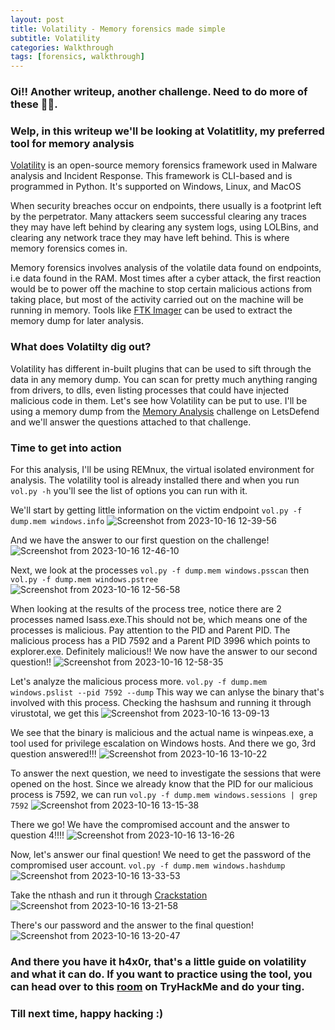 ```yaml
---
layout: post
title: Volatility - Memory forensics made simple
subtitle: Volatility
categories: Walkthrough
tags: [forensics, walkthrough]
---
```


### Oi!! Another writeup, another challenge. Need to do more of these 😮‍💨.
### Welp, in this writeup we'll be looking at Volatitlity, my preferred tool for memory analysis

[Volatility](https://www.volatilityfoundation.org/) is an open-source memory forensics framework used in Malware analysis and Incident Response. This framework is CLI-based and is programmed in Python. It's supported on Windows, Linux, and MacOS

When security breaches occur on endpoints, there usually is a footprint left by the perpetrator. Many attackers seem successful clearing any traces they may have left behind by clearing any system logs, using LOLBins, and clearing any network trace they may have left behind. This is where memory forensics comes in.

Memory forensics involves analysis of the volatile data found on endpoints, i.e data found in the RAM. Most times after a cyber attack, the first reaction would be to power off the machine to stop certain malicious actions from taking place, but most of the activity carried out on the machine will be running in memory. Tools like [FTK Imager](https://www.exterro.com/ftk-imager) can be used to extract the memory dump for later analysis.

### What does Volatilty dig out?
Volatility has different in-built plugins that can be used to sift through the data in any memory dump. You can scan for pretty much anything ranging from drivers, to dlls, even listing processes that could have injected malicious code in them. Let's see how Volatility can be put to use. I'll be using a memory dump from the [Memory Analysis](https://app.letsdefend.io/challenge/memory-analysis) challenge on LetsDefend and we'll answer the questions attached to that challenge.

### Time to get into action
For this analysis, I'll be using REMnux, the virtual isolated environment for analysis. The volatility tool is already installed there and when you run `vol.py -h` you'll see the list of options you can run with it.

We'll start by getting little information on the victim endpoint
`vol.py -f dump.mem windows.info`
![Screenshot from 2023-10-16 12-39-56](https://github.com/th3Cyb3rW0lf07/th3Cyb3rW0lf07.github.io/assets/66115581/fae5ff6d-a39a-4c77-b5ae-a99bfd65676d)

And we have the answer to our first question on the challenge!
![Screenshot from 2023-10-16 12-46-10](https://github.com/th3Cyb3rW0lf07/th3Cyb3rW0lf07.github.io/assets/66115581/e59856ec-970e-432f-9024-c7861e95839d)

Next, we look at the processes
`vol.py -f dump.mem windows.psscan` then `vol.py -f dump.mem windows.pstree`
![Screenshot from 2023-10-16 12-56-58](https://github.com/th3Cyb3rW0lf07/th3Cyb3rW0lf07.github.io/assets/66115581/7458aba2-5959-4de2-afdf-786b548f9266)

When looking at the results of the process tree, notice there are 2 processes named lsass.exe.This should not be, which means one of the processes is malicious. Pay attention to the PID and Parent PID. The malicious process has a PID 7592 and a Parent PID 3996 which points to explorer.exe. Definitely malicious!!
We now have the answer to our second question!!
![Screenshot from 2023-10-16 12-58-35](https://github.com/th3Cyb3rW0lf07/th3Cyb3rW0lf07.github.io/assets/66115581/3f6aa5d7-f4d1-45f7-b1c9-b0de1bc34b72)

Let's analyze the malicious process more. `vol.py -f dump.mem windows.pslist --pid 7592 --dump` This way we can anlyse the binary that's involved with this process. Checking the hashsum and running it through virustotal, we get this
![Screenshot from 2023-10-16 13-09-13](https://github.com/th3Cyb3rW0lf07/th3Cyb3rW0lf07.github.io/assets/66115581/7029e5fb-6b21-45b3-80df-289438b1e7b6)

We see that the binary is malicious and the actual name is winpeas.exe, a tool used for privilege escalation on Windows hosts.
And there we go, 3rd question answered!!!
![Screenshot from 2023-10-16 13-10-22](https://github.com/th3Cyb3rW0lf07/th3Cyb3rW0lf07.github.io/assets/66115581/40d20d86-f2c0-42af-8c61-026117039d4d)

To answer the next question, we need to investigate the sessions that were opened on the host. Since we already know that the PID for our malicious process is 7592, we can run `vol.py -f dump.mem windows.sessions | grep 7592`
![Screenshot from 2023-10-16 13-15-38](https://github.com/th3Cyb3rW0lf07/th3Cyb3rW0lf07.github.io/assets/66115581/9ff99705-0c57-40dd-a9b3-5223f250b01d)

There we go! We have the compromised account and the answer to question 4!!!!
![Screenshot from 2023-10-16 13-16-26](https://github.com/th3Cyb3rW0lf07/th3Cyb3rW0lf07.github.io/assets/66115581/24109abd-1670-417b-aede-38fd212cada4)

Now, let's answer our final question! We need to get the password of the compromised user account. `vol.py -f dump.mem windows.hashdump`
![Screenshot from 2023-10-16 13-33-53](https://github.com/th3Cyb3rW0lf07/th3Cyb3rW0lf07.github.io/assets/66115581/49454576-299c-4a10-9e31-a038398d2aa5)

Take the nthash and run it through [Crackstation](crackstation.net/)
![Screenshot from 2023-10-16 13-21-58](https://github.com/th3Cyb3rW0lf07/th3Cyb3rW0lf07.github.io/assets/66115581/9afa78a7-a8b5-4b70-a01f-58cee09cb48f)

There's our password and the answer to the final question!
![Screenshot from 2023-10-16 13-20-47](https://github.com/th3Cyb3rW0lf07/th3Cyb3rW0lf07.github.io/assets/66115581/e91ed2c8-5efc-4779-9c82-318544233fc1)

### And there you have it h4x0r, that's a little guide on volatility and what it can do. If you want to practice using the tool, you can head over to this [room](https://tryhackme.com/room/memoryforensics) on TryHackMe and do your ting.
### Till next time, happy hacking :)

<script src="https://tryhackme.com/badge/894204"></script>
